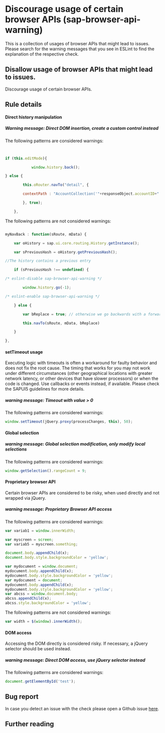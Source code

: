 # Discourage usage of certain browser APIs (sap-browser-api-warning)

This is a collection of usages of browser APIs that might lead to issues.
Please search for the warning messages that you see in ESLint to find the explanation of the respective check.

## Disallow usage of browser APIs that might lead to issues.

Discourage usage of certain browser APIs.

## Rule details

#### Direct history manipulation

##### Warning message: _Direct DOM insertion, create a custom control instead_

The following patterns are considered warnings:

```js


if (this.editMode){

            window.history.back();

} else {

        this.oRouter.navTo("detail", {

        contextPath : "AccountCollection('"+responseObject.accountID+"')"

        }, true);

    },

```

The following patterns are not considered warnings:

```js

myNavBack : function(sRoute, mData) {

    var oHistory = sap.ui.core.routing.History.getInstance();

    var sPreviousHash = oHistory.getPreviousHash();

//The history contains a previous entry

    if (sPreviousHash !== undefined) {

/* eslint-disable sap-browser-api-warning */

        window.history.go(-1);

/* eslint-enable sap-browser-api-warning */

    } else {

        var bReplace = true; // otherwise we go backwards with a forward history

        this.navTo(sRoute, mData, bReplace)

    }

},

```

#### setTimeout usage

Executing logic with timeouts is often a workaround for faulty behavior and does not fix the root cause. The timing that works for you may not work under different circumstances (other geographical locations with greater network latency, or other devices that have slower processors) or when the code is changed. Use callbacks or events instead, if available. Please check the SAPUI5 guidelines for more details.

##### warning message: Timeout with value > 0

The following patterns are considered warnings:

```js
window.setTimeout(jQuery.proxy(processChanges, this), 50);
```

#### Global selection

##### warning message: Global selection modification, only modify local selections

The following patterns are considered warnings:

```js
window.getSelection().rangeCount = 9;
```

#### Proprietary browser API

Certain browser APIs are considered to be risky, when used directly and not wrapped via jQuery.

##### warning message: Proprietary Browser API access

The following patterns are considered warnings:

```js
var variab1 = window.innerWidth;

var myscreen = screen;
var variab5 = myscreen.something;

document.body.appendChild(x);
document.body.style.backgroundColor = 'yellow';

var mydocument = window.document;
mydocument.body.appendChild(x);
mydocument.body.style.backgroundColor = 'yellow';
var mydocument = document;
mydocument.body.appendChild(x);
mydocument.body.style.backgroundColor = 'yellow';
var abcss = window.document.body;
abcss.appendChild(x);
abcss.style.backgroundColor = 'yellow';
```

The following patterns are not considered warnings:

```js
var width = $(window).innerWidth();
```

#### DOM access

Accessing the DOM directly is considered risky. If necessary, a jQuery selector should be used instead.

##### warning message: Direct DOM access, use jQuery selector instead

The following patterns are considered warnings:

```js
document.getElementById('test');
```

## Bug report

In case you detect an issue with the check please open a Github issue [here](https://github.com/SAP/open-ux-tools/issues).

## Further reading

